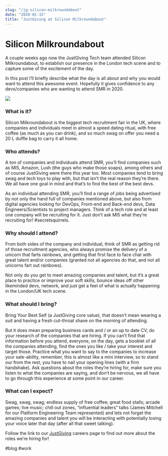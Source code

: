 ```yaml
---
slug: "/jg-silicon-milkroundabout"
date: "2020-01-15"
title: "JustGiving at Silicon Milkroundabout"
---
```


# Silicon Milkroundabout

A couple weeks ago now the JustGiving Tech team attended Silicon Milkroundabout, to establish our presence in the London tech scene and to capture some of the excitement of the day.

In this post I’ll briefly describe what the day is all about and why you would want to attend this awesome event. Hopefully it gives confidence to any devs/companies who are wanting to attend SMR in 2020.

![](SMR-Blogpost/silicon-milkroundabout-image-london-2019.jpg)

### What is it?

Silicon Milkroundabout is the biggest tech recruitment fair in the UK, where companies and individuals meet in almost a speed dating ritual, with free coffee (as much as you can drink), and so much swag on offer you need a 20 L duffle bag to carry it all home.

### Who attends?

A ton of companies and individuals attend SMR, you’ll find companies such as MI5, Amazon, Lush (the guys who make those soaps), among others and of course JustGiving were there this year too. Most companies tend to bring swag and tech toys to play with, but that isn’t the real reason they’re there. We all have one goal in mind and that’s to find the best of the best devs.

As an individual attending SMR, you’ll find a range of jobs being advertised by not only the hand full of companies mentioned above, but also from digital agencies looking for DevOps, Front-end and Back-end devs, Data Engineers/Scientists to project managers. Think of a tech role and at least one company will be recruiting for it. Just don’t ask MI5 what they’re recruiting for! \#secretsquirrels.

### Why should I attend?

From both sides of the company and individual, think of SMR as getting rid of those recruitment agencies, who always promise the delivery of a unicorn that farts rainbows, and getting that first face to face chat with great talent and/or companies (granted not all agencies do that, and not all unicorns fart out rainbows).

Not only do you get to meet amazing companies and talent, but it’s a great place to practice or improve your soft skills, bounce ideas off other likeminded devs, network, and just get a feel of what is actually happening in the London/UK tech scene.

### What should I bring?

Bring Your Best Self (a JustGiving core value), that doesn’t mean wearing a suit and having a fresh cut-throat shave on the morning of attending.

But it does mean preparing business cards and / or an up to date CV, do your research of the companies that are hiring. If you can’t find that information before you attend, everyone, on the day, gets a booklet of all the companies attending, find the ones you like / take your interest and target those.
Practice what you want to say to the companies to increase your sale-ability, remember, this is almost like a mini interview, so to stand our from the rest, you have to nail your opening lines (with a firm handshake). Ask questions about the roles they’re hiring for, make sure you listen to what the companies are saying, and don’t be nervous, we all have to go through this experience at some point in our career.

### What can I expect?

Swag, swag, swag; endless supply of free coffee; great food stalls; arcade games; live music; chill out zones, “influential leaders” talks (James Mitchell for our Platform Engineering Team represented) and lets not forget the amazing companies and talent you will be interacting with potentially losing your voice later that day (after all that sweet talking).

Follow the link to our [JustGiving](https://www.justgiving.com/jobs) careers page to find out more about the roles we’re hiring for!

#blog #work
